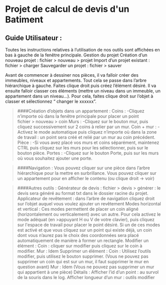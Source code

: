 <h1>Projet de calcul de devis d'un Batiment</h1>
<h2>Guide Utilisateur : </h2>


Toutes les instructions relatives à l’utilisation de nos outils sont affichées en bas à gauche de la fenêtre principale.
Gestion du projet
Création d’un nouveau projet : fichier > nouveau > projet
Import d’un projet existant : fichier > charger 
Sauvegarder un projet : fichier > sauver

Avant de commencer à dessiner nos pièces, il va falloir créer des immeubles, niveaux et appartements. Tout cela se passe dans l’arbre hiérarchique à gauche. Faites clique droit puis créez l’élément désiré. Il va ensuite falloir classer ces éléments (mettre un niveau dans un immeuble, un appartement dans un niveau…). Pour cela, faites clique droit sur l’objet à classer et sélectionnez “ changer le xxxxxx”.

>####Création d’objets dans un appartement : 
>Coins : 
>-Cliquez n’importe où dans la fenêtre principale pour placer un point<br>
fichier > nouveau > coin
>Murs : 
>-Cliquez sur le bouton mur, puis cliquez successivement sur 2 coins à relier par un mur.</li>
>Coin + mur : 
>-Activez le mode automatique puis cliquez n’importe où dans la zone de travail : un point sera créé et relié par un mur au coin précédent.
>Pièce : 
>-Si vous avez placé vos murs et coins séparément, maintenez CTRL puis cliquez sur les murs pour les sélectionner, puis sur le bouton pièce.
>Portes : 
>-Cliquez sur le bouton Porte, puis  sur les murs où vous souhaitez ajouter une porte.

>####Navigation : 
>Vous pouvez cliquer sur une pièce dans l’arbre hiérarchique pour la mettre en surbrillance.
>Vous pouvez cliquer sur un appartement pour en afficher le contenu (ou clique droit → voir)

>####Autres outils : 
>Générateur de devis : fichier > devis > générer : le devis sera généré au format txt dans le dossier racine du projet.
>Applicateur de revêtement : dans l’arbre de navigation cliquez droit sur l’objet auquel vous voulez ajouter un revêtement 
>Modes horizontal et vertical : Ces modes permettent de placer un coin aligné (horizontalement ou verticalement)  avec un autre. Pour cela activez le mode adéquat (en >appuyant H ou V de votre clavier), puis cliquez sur l'espace de travail pour placer le point désiré. Si un de ces modes est activé et que vous cliquez sur un point qui  existe déjà, un coin dont vous n’aurez pas le choix des coordonnées sera placé automatiquement de manière à former un rectangle.
>Modifier un élément : 
>Coin : cliquer sur modifier puis cliquez sur le coin à modifier.
>Mur : Idem
>Supprimer un élément : 
>Coin : Utilisez l’outils modifier, puis utilisez le bouton supprimer. (Vous ne pouvez pas supprimer un coin qui est sur un mur, il faut supprimer le mur en question avant)
>Mur : Idem (Vous ne pouvez pas supprimer un mur qui appartient à une pièce)
>Détails : 
>Afficher l’id d’un point : au survol de la souris dans le log.
>Afficher longueur d’un mur : outils modifier
